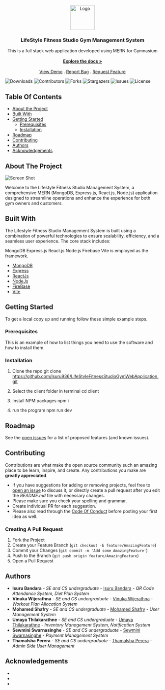 <br/>
<p align="center">
  <a href="https://github.com/Isuru936/Isuru936/LifeStyleFitnessStudioGymWebApplication">
    <img src="[assets/logo.png](https://github.com/Isuru936/LifeStyleFitnessStudioGymWebApplication/blob/main/client/src/assets/logo.png)" alt="Logo" width="80" height="80">
  </a>

  <h3 align="center">LifeStyle Fitness Studio Gym Management System</h3>

  <p align="center">
    This is a full stack web application developed using MERN for Gymnasium
    <br/>
    <br/>
    <a href="https://github.com/Isuru936/Isuru936/LifeStyleFitnessStudioGymWebApplication"><strong>Explore the docs »</strong></a>
    <br/>
    <br/>
    <a href="https://github.com/Isuru936/Isuru936/LifeStyleFitnessStudioGymWebApplication">View Demo</a>
    .
    <a href="https://github.com/Isuru936/Isuru936/LifeStyleFitnessStudioGymWebApplication/issues">Report Bug</a>
    .
    <a href="https://github.com/Isuru936/Isuru936/LifeStyleFitnessStudioGymWebApplication/issues">Request Feature</a>
  </p>
</p>

![Downloads](https://img.shields.io/github/downloads/Isuru936/Isuru936/LifeStyleFitnessStudioGymWebApplication/total) ![Contributors](https://img.shields.io/github/contributors/Isuru936/Isuru936/LifeStyleFitnessStudioGymWebApplication?color=dark-green) ![Forks](https://img.shields.io/github/forks/Isuru936/Isuru936/LifeStyleFitnessStudioGymWebApplication?style=social) ![Stargazers](https://img.shields.io/github/stars/Isuru936/Isuru936/LifeStyleFitnessStudioGymWebApplication?style=social) ![Issues](https://img.shields.io/github/issues/Isuru936/Isuru936/LifeStyleFitnessStudioGymWebApplication) ![License](https://img.shields.io/github/license/Isuru936/Isuru936/LifeStyleFitnessStudioGymWebApplication) 

## Table Of Contents

* [About the Project](#about-the-project)
* [Built With](#built-with)
* [Getting Started](#getting-started)
  * [Prerequisites](#prerequisites)
  * [Installation](#installation)
* [Roadmap](#roadmap)
* [Contributing](#contributing)
* [Authors](#authors)
* [Acknowledgements](#acknowledgements)

## About The Project

![Screen Shot](images/screenshot.png)

Welcome to the Lifestyle Fitness Studio Management System, a comprehensive MERN (MongoDB, Express.js, React.js, Node.js) application designed to streamline operations and enhance the experience for both gym owners and customers.

## Built With

The Lifestyle Fitness Studio Management System is built using a combination of powerful technologies to ensure scalability, efficiency, and a seamless user experience. The core stack includes:

MongoDB 
Express.js 
React.js 
Node.js
Firebase 
Vite is employed as the framework. 

* [MongoDB](https://www.mongodb.com/)
* [Express](https://expressjs.com/)
* [ReactJs](https://react.dev/)
* [NodeJs](https://nodejs.org/en)
* [FireBase](https://firebase.google.com/)
* [Vite](https://vitejs.dev/)

## Getting Started

To get a local copy up and running follow these simple example steps.

### Prerequisites

This is an example of how to list things you need to use the software and how to install them.

### Installation

 1. Clone the repo
git clone https://github.com/Isuru936/LifeStyleFitnessStudioGymWebApplication.git

2. Select the client folder in terminal
cd client

3. Install NPM packages
 npm i

4. run the program
npm run dev

## Roadmap

See the [open issues](https://github.com/Isuru936/Isuru936/LifeStyleFitnessStudioGymWebApplication/issues) for a list of proposed features (and known issues).

## Contributing

Contributions are what make the open source community such an amazing place to be learn, inspire, and create. Any contributions you make are **greatly appreciated**.
* If you have suggestions for adding or removing projects, feel free to [open an issue](https://github.com/Isuru936/Isuru936/LifeStyleFitnessStudioGymWebApplication/issues/new) to discuss it, or directly create a pull request after you edit the *README.md* file with necessary changes.
* Please make sure you check your spelling and grammar.
* Create individual PR for each suggestion.
* Please also read through the [Code Of Conduct](https://github.com/Isuru936/Isuru936/LifeStyleFitnessStudioGymWebApplication/blob/main/CODE_OF_CONDUCT.md) before posting your first idea as well.

### Creating A Pull Request

1. Fork the Project
2. Create your Feature Branch (`git checkout -b feature/AmazingFeature`)
3. Commit your Changes (`git commit -m 'Add some AmazingFeature'`)
4. Push to the Branch (`git push origin feature/AmazingFeature`)
5. Open a Pull Request

## Authors

* **Isuru Bandara** - *SE and CS undergraduate* - [Isuru Bandara](https://github.com/Isuru936/) - *QR Code Attendance System, Diet Plan System*
* **Vinuka Wijerathna** - *SE and CS undergraduate* - [Vinuka Wijerathna](https://github.com/Vinuka-Wijerathne) - *Workout Plan Allocation System*
* **Mohamed Shafry** - *SE and CS undergraduate* - [Mohamed Shafry](https://github.com/MohamedShafry) - *User Management System*
* **Umaya Thilakarathne** - *SE and CS undergraduate* - [Umaya Thilakarathne](https://github.com/umaya2002) - *Inventory Management System, Notification System*
* **Sewmini Swarnasinghe** - *SE and CS undergraduate* - [Sewmini Swarnasinghe](https://github.com/sewmini2003) - *Payment Management System*
* **Thamalsha Perera** - *SE and CS undergraduate* - [Thamalsha Perera](https://github.com/ThamalshaPerea) - *Admin Side User Management*

## Acknowledgements

* []()
* []()
* []()
